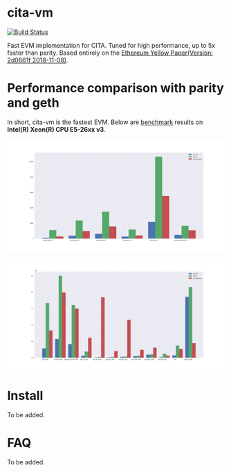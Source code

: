 # cita-vm

[![Build Status](https://travis-ci.org/cryptape/cita-vm.svg?branch=master)](https://travis-ci.org/cryptape/cita-vm)

Fast EVM implementation for CITA. Tuned for high performance, up to 5x faster than parity. Based entirely on the [Ethereum Yellow Paper(Version: 2d0661f 2018-11-08)](https://github.com/ethereum/yellowpaper/tree/2d0661fc4924b6095042cba1681cb18e27f9e378).

# Performance comparison with parity and geth

In short, cita-vm is the fastest EVM. Below are [benchmark](https://github.com/ethereum/tests/tree/develop/VMTests/vmPerformance) results on **Intel(R) Xeon(R) CPU E5-26xx v3**.

![img](./docs/benchmark_sep1.png)

![img](./docs/benchmark_sep2.png)

# Install

To be added.

# FAQ

To be added.
